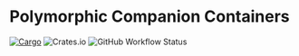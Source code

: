 # Polymorphic Companion Containers

[![Cargo](https://img.shields.io/crates/v/pcc)](https://crates.io/crates/pcc)
![Crates.io](https://img.shields.io/crates/l/pcc)
![GitHub Workflow Status](https://img.shields.io/github/actions/workflow/status/wvwwvwwv/polymorphic-companion-containers/pcc.yml?branch=main)
